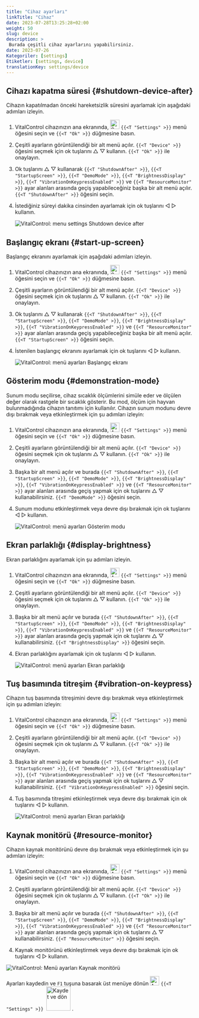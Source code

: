 ```yaml
---
title: "Cihaz ayarları"
linkTitle: "Cihaz"
date: 2023-07-28T13:25:28+02:00
weight: 50
slug: device
description: >
 Burada çeşitli cihaz ayarlarını yapabilirsiniz.
date: 2023-07-26
Kategoriler: [settings]
Etiketler: [settings, device]
translationKey: settings/device
---
```

## Cihazı kapatma süresi {#shutdown-device-after}
Cihazın kapatılmadan önceki hareketsizlik süresini ayarlamak için aşağıdaki adımları izleyin.

1. VitalControl cihazınızın ana ekranında, <img src="/icons/gear.svg" width="25" align="bottom" alt="Settings" /> `{{<T "Settings" >}}` menü öğesini seçin ve `{{<T "Ok" >}}` düğmesine basın.

2. Çeşitli ayarların görüntülendiği bir alt menü açılır. `{{<T "Device" >}}` öğesini seçmek için ok tuşlarını △ ▽ kullanın. `{{<T "Ok" >}}` ile onaylayın.

3. Ok tuşlarını △ ▽ kullanarak `{{<T "ShutdownAfter" >}}`, `{{<T "StartupScreen" >}}`, `{{<T "DemoMode" >}}`, `{{<T "BrightnessDisplay" >}}`, `{{<T "VibrationOnKeypressEnabled" >}}` ve `{{<T "ResourceMonitor" >}}` ayar alanları arasında geçiş yapabileceğiniz başka bir alt menü açılır. `{{<T "ShutdownAfter" >}}` öğesini seçin.

4. İstediğiniz süreyi dakika cinsinden ayarlamak için ok tuşlarını ◁ ▷ kullanın.

    ![VitalControl: menu settings Shutdown device after](../images/shutdowndeviceafter.png "Shutdown device after")

## Başlangıç ekranı {#start-up-screen}

Başlangıç ekranını ayarlamak için aşağıdaki adımları izleyin.

1. VitalControl cihazınızın ana ekranında, <img src="/icons/gear.svg" width="25" align="bottom" alt="Settings" /> `{{<T "Settings" >}}` menü öğesini seçin ve `{{<T "Ok" >}}` düğmesine basın.

2. Çeşitli ayarların görüntülendiği bir alt menü açılır. `{{<T "Device" >}}` öğesini seçmek için ok tuşlarını △ ▽ kullanın. `{{<T "Ok" >}}` ile onaylayın.

3. Ok tuşlarını △ ▽ kullanarak `{{<T "ShutdownAfter" >}}`, `{{<T "StartupScreen" >}}`, `{{<T "DemoMode" >}}`, `{{<T "BrightnessDisplay" >}}`, `{{<T "VibrationOnKeypressEnabled" >}}` ve `{{<T "ResourceMonitor" >}}` ayar alanları arasında geçiş yapabileceğiniz başka bir alt menü açılır. `{{<T "StartupScreen" >}}` öğesini seçin.

4. İstenilen başlangıç ekranını ayarlamak için ok tuşlarını ◁ ▷ kullanın.

    ![VitalControl: menü ayarları Başlangıç ekranı](../images/startupscreen.png "Başlangıç ekranı")

## Gösterim modu {#demonstration-mode}

Sunum modu seçilirse, cihaz sıcaklık ölçümlerini simüle eder ve ölçülen değer olarak rastgele bir sıcaklık gösterir. Bu mod, ölçüm için hayvan bulunmadığında cihazın tanıtımı için kullanılır. Cihazın sunum modunu devre dışı bırakmak veya etkinleştirmek için şu adımları izleyin:

1. VitalControl cihazınızın ana ekranında, <img src="/icons/gear.svg" width="25" align="bottom" alt="Ayarlar" /> `{{<T "Settings" >}}` menü öğesini seçin ve `{{<T "Ok" >}}` düğmesine basın.

2. Çeşitli ayarların görüntülendiği bir alt menü açılır. `{{<T "Device" >}}` öğesini seçmek için ok tuşlarını △ ▽ kullanın. `{{<T "Ok" >}}` ile onaylayın.

3. Başka bir alt menü açılır ve burada `{{<T "ShutdownAfter" >}}`, `{{<T "StartupScreen" >}}`, `{{<T "DemoMode" >}}`, `{{<T "BrightnessDisplay" >}}`, `{{<T "VibrationOnKeypressEnabled" >}}` ve `{{<T "ResourceMonitor" >}}` ayar alanları arasında geçiş yapmak için ok tuşlarını △ ▽ kullanabilirsiniz. `{{<T "DemoMode" >}}` öğesini seçin.

4. Sunum modunu etkinleştirmek veya devre dışı bırakmak için ok tuşlarını ◁ ▷ kullanın.

    ![VitalControl: menü ayarları Gösterim modu](../images/demonstrationmode.png "Gösterim modu")

## Ekran parlaklığı {#display-brightness}

Ekran parlaklığını ayarlamak için şu adımları izleyin.

1. VitalControl cihazınızın ana ekranında, <img src="/icons/gear.svg" width="25" align="bottom" alt="Ayarlar" /> `{{<T "Settings" >}}` menü öğesini seçin ve `{{<T "Ok" >}}` düğmesine basın.

2. Çeşitli ayarların görüntülendiği bir alt menü açılır. `{{<T "Device" >}}` öğesini seçmek için ok tuşlarını △ ▽ kullanın. `{{<T "Ok" >}}` ile onaylayın.

3. Başka bir alt menü açılır ve burada `{{<T "ShutdownAfter" >}}`, `{{<T "StartupScreen" >}}`, `{{<T "DemoMode" >}}`, `{{<T "BrightnessDisplay" >}}`, `{{<T "VibrationOnKeypressEnabled" >}}` ve `{{<T "ResourceMonitor" >}}` ayar alanları arasında geçiş yapmak için ok tuşlarını △ ▽ kullanabilirsiniz. `{{<T "BrightnessDisplay" >}}` öğesini seçin.


4. Ekran parlaklığını ayarlamak için ok tuşlarını ◁ ▷ kullanın.

    ![VitalControl: menü ayarları Ekran parlaklığı](../images/displaybrightness.png "Ekran parlaklığı")

## Tuş basımında titreşim {#vibration-on-keypress}

Cihazın tuş basımında titreşimini devre dışı bırakmak veya etkinleştirmek için şu adımları izleyin:

1. VitalControl cihazınızın ana ekranında, <img src="/icons/gear.svg" width="25" align="bottom" alt="Ayarlar" /> `{{<T "Settings" >}}` menü öğesini seçin ve `{{<T "Ok" >}}` düğmesine basın.

2. Çeşitli ayarların görüntülendiği bir alt menü açılır. `{{<T "Device" >}}` öğesini seçmek için ok tuşlarını △ ▽ kullanın. `{{<T "Ok" >}}` ile onaylayın.

3. Başka bir alt menü açılır ve burada `{{<T "ShutdownAfter" >}}`, `{{<T "StartupScreen" >}}`, `{{<T "DemoMode" >}}`, `{{<T "BrightnessDisplay" >}}`, `{{<T "VibrationOnKeypressEnabled" >}}` ve `{{<T "ResourceMonitor" >}}` ayar alanları arasında geçiş yapmak için ok tuşlarını △ ▽ kullanabilirsiniz. `{{<T "VibrationOnKeypressEnabled" >}}` öğesini seçin.

4. Tuş basımında titreşimi etkinleştirmek veya devre dışı bırakmak için ok tuşlarını ◁ ▷ kullanın.

    ![VitalControl: menü ayarları Ekran parlaklığı](../images/vibrationonkeypress.png "Ekran parlaklığı")

## Kaynak monitörü {#resource-monitor}

Cihazın kaynak monitörünü devre dışı bırakmak veya etkinleştirmek için şu adımları izleyin:

1. VitalControl cihazınızın ana ekranında, <img src="/icons/gear.svg" width="25" align="bottom" alt="Ayarlar" /> `{{<T "Settings" >}}` menü öğesini seçin ve `{{<T "Ok" >}}` düğmesine basın.

2. Çeşitli ayarların görüntülendiği bir alt menü açılır. `{{<T "Device" >}}` öğesini seçmek için ok tuşlarını △ ▽ kullanın. `{{<T "Ok" >}}` ile onaylayın.

3. Başka bir alt menü açılır ve burada `{{<T "ShutdownAfter" >}}`, `{{<T "StartupScreen" >}}`, `{{<T "DemoMode" >}}`, `{{<T "BrightnessDisplay" >}}`, `{{<T "VibrationOnKeypressEnabled" >}}` ve `{{<T "ResourceMonitor" >}}` ayar alanları arasında geçiş yapmak için ok tuşlarını △ ▽ kullanabilirsiniz. `{{<T "ResourceMonitor" >}}` öğesini seçin.

4. Kaynak monitörünü etkinleştirmek veya devre dışı bırakmak için ok tuşlarını ◁ ▷ kullanın.

![VitalControl: Menü ayarları Kaynak monitörü](../images/resourcemonitor.png "Kaynak monitörü")

Ayarları kaydedin ve `F1` tuşuna basarak üst menüye dönün <img src="/icons/gear.svg" width="25" align="bottom" alt="Ayarlar" /> `{{<T "Settings" >}}` &nbsp;<img src="/icons/footer/save_exit.svg" width="65" align="bottom" alt="Kaydet ve dön" />&nbsp;.
